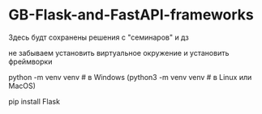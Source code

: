 # GB-Flask-and-FastAPI-frameworks

Здесь будт сохранены решения с "семинаров" и дз

не забываем установить виртуальное окружение и установить фреймворки

python -m venv venv  # в Windows
(python3 -m venv venv   # в Linux или MacOS)

pip install Flask
